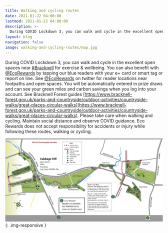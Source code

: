 ```yaml
---
title: Walking and cycling routes
date: 2021-01-22 04:00:00
lastmod: 2021-01-22 04:00:00
description: >-
  During COVID Lockdown 3, you can walk and cycle in the excellent open spaces near Bracknell and earn Eco Rewards by
layout: blog
navigation: false
image: walking-and-cycling-routes/map.jpg
---
```


During COVID Lockdown 3, you can walk and cycle in the excellent open spaces near [#Bracknell](https://twitter.com/hashtag/Bracknell?src=hash) for exercise & wellbeing. You can also benefit with [@EcoRewards](https://twitter.com/EcoRewards) by tapping our blue readers with your e+ card or smart tag or report on line. See [@EcoRewards](https://twitter.com/EcoRewards) on twitter for reader locations near footpaths and open spaces. You will be automatically entered in prize draws and can see your green miles and carbon savings when you log into your account. See Bracknell Forest guides [https://www.bracknell-forest.gov.uk/parks-and-countryside/outdoor-activities/countryside-walks/great-places-circular-walks](https://www.bracknell-forest.gov.uk/parks-and-countryside/outdoor-activities/countryside-walks/great-places-circular-walks). 
Please take care when walking and cycling. Maintain social distance and observe COVID guidance. Eco Rewards does not accept responsibility for accidents or injury while following these routes, walking or cycling.

![reader](/assets/image/post/walking-and-cycling-routes/map.jpg){: .img-responsive }

